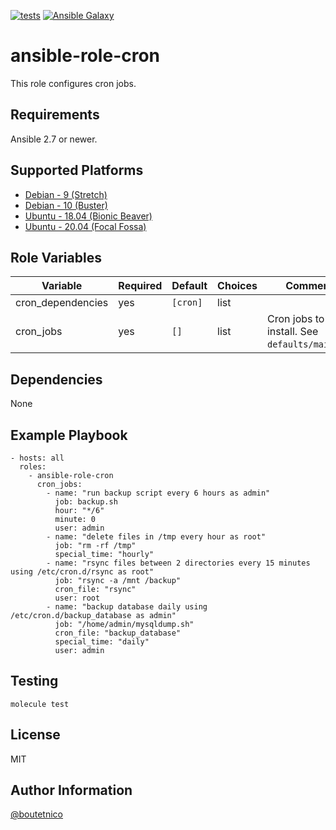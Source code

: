 [![tests](https://github.com/boutetnico/ansible-role-cron/workflows/Test%20ansible%20role/badge.svg)](https://github.com/boutetnico/ansible-role-cron/actions?query=workflow%3A%22Test+ansible+role%22)
[![Ansible Galaxy](https://img.shields.io/badge/galaxy-boutetnico.cron-blue.svg)](https://galaxy.ansible.com/boutetnico/cron)

ansible-role-cron
=================

This role configures cron jobs.

Requirements
------------

Ansible 2.7 or newer.

Supported Platforms
-------------------

- [Debian - 9 (Stretch)](https://wiki.debian.org/DebianStretch)
- [Debian - 10 (Buster)](https://wiki.debian.org/DebianBuster)
- [Ubuntu - 18.04 (Bionic Beaver)](http://releases.ubuntu.com/18.04/)
- [Ubuntu - 20.04 (Focal Fossa)](http://releases.ubuntu.com/20.04/)

Role Variables
--------------

| Variable                | Required | Default               | Choices   | Comments                                       |
|-------------------------|----------|-----------------------|-----------|------------------------------------------------|
| cron_dependencies       | yes      | `[cron]`              | list      |                                                |
| cron_jobs               | yes      | `[]`                  | list      | Cron jobs to install. See `defaults/main.yml`. |

Dependencies
------------

None

Example Playbook
----------------

    - hosts: all
      roles:
        - ansible-role-cron
          cron_jobs:
            - name: "run backup script every 6 hours as admin"
              job: backup.sh
              hour: "*/6"
              minute: 0
              user: admin
            - name: "delete files in /tmp every hour as root"
              job: "rm -rf /tmp"
              special_time: "hourly"
            - name: "rsync files between 2 directories every 15 minutes using /etc/cron.d/rsync as root"
              job: "rsync -a /mnt /backup"
              cron_file: "rsync"
              user: root
            - name: "backup database daily using /etc/cron.d/backup_database as admin"
              job: "/home/admin/mysqldump.sh"
              cron_file: "backup_database"
              special_time: "daily"
              user: admin

Testing
-------

    molecule test

License
-------

MIT

Author Information
------------------

[@boutetnico](https://github.com/boutetnico)
